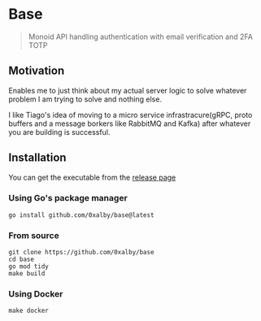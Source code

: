 # Base
> Monoid API handling authentication with email verification and 2FA TOTP

## Motivation
Enables me to just think about my actual server logic to solve whatever problem I am trying to solve and nothing else.

I like Tiago's idea of moving to a micro service infrastracure(gRPC, proto buffers and a message borkers like RabbitMQ and Kafka) after whatever you are building is successful.

## Installation
You can get the executable from the [release page](https://github.com/0xalby/base/releases)
### Using Go's package manager
```
go install github.com/0xalby/base@latest
```
### From source
```
git clone https://github.com/0xalby/base
cd base
go mod tidy
make build
```
### Using Docker
```
make docker
```